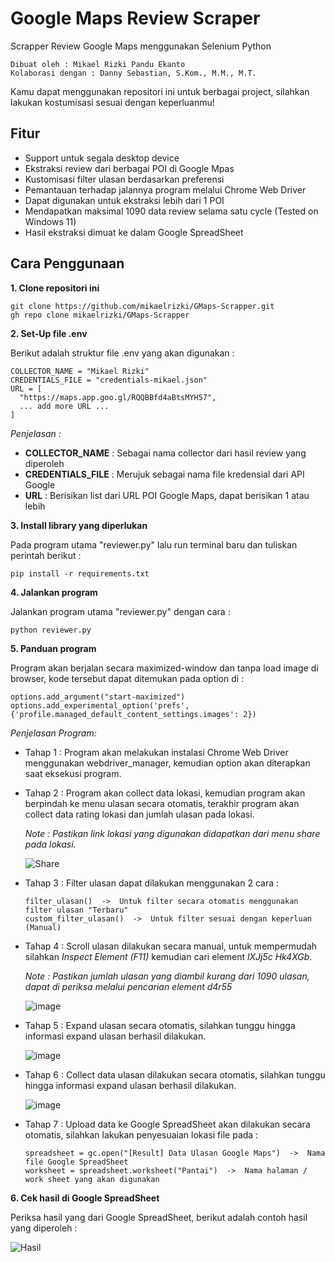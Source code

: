 # Google Maps Review Scraper

Scrapper Review Google Maps menggunakan Selenium Python
```
Dibuat oleh : Mikael Rizki Pandu Ekanto
Kolaborasi dengan : Danny Sebastian, S.Kom., M.M., M.T.
```
Kamu dapat menggunakan repositori ini untuk berbagai project, silahkan lakukan kostumisasi sesuai dengan keperluanmu!

## Fitur

- Support untuk segala desktop device
- Ekstraksi review dari berbagai POI di Google Mpas
- Kustomisasi filter ulasan berdasarkan preferensi
- Pemantauan terhadap jalannya program melalui Chrome Web Driver
- Dapat digunakan untuk ekstraksi lebih dari 1 POI
- Mendapatkan maksimal 1090 data review selama satu cycle (Tested on Windows 11) 
- Hasil ekstraksi dimuat ke dalam Google SpreadSheet

## Cara Penggunaan

**1. Clone repositori ini**
```
git clone https://github.com/mikaelrizki/GMaps-Scrapper.git
gh repo clone mikaelrizki/GMaps-Scrapper
```
**2. Set-Up file .env**
   
Berikut adalah struktur file .env yang akan digunakan :

```
COLLECTOR_NAME = "Mikael Rizki"
CREDENTIALS_FILE = "credentials-mikael.json"
URL = [
  "https://maps.app.goo.gl/RQQBBfd4aBtsMYH57",
  ... add more URL ...
]
```
*Penjelasan :*
- **COLLECTOR_NAME** : Sebagai nama collector dari hasil review yang diperoleh
- **CREDENTIALS_FILE** : Merujuk sebagai nama file kredensial dari API Google
- **URL** : Berisikan list dari URL POI Google Maps, dapat berisikan 1 atau lebih

**3. Install library yang diperlukan**

Pada program utama "reviewer.py" lalu run terminal baru dan tuliskan perintah berikut :
```
pip install -r requirements.txt
```

**4. Jalankan program**

Jalankan program utama "reviewer.py" dengan cara :
```
python reviewer.py
```

**5. Panduan program**

Program akan berjalan secara maximized-window dan tanpa load image di browser, kode tersebut dapat ditemukan pada option di :
```
options.add_argument("start-maximized")
options.add_experimental_option('prefs', {'profile.managed_default_content_settings.images': 2})
```
*Penjelasan Program:*
- Tahap 1 : Program akan melakukan instalasi Chrome Web Driver menggunakan webdriver_manager, kemudian option akan diterapkan saat eksekusi program.
- Tahap 2 : Program akan collect data lokasi, kemudian program akan berpindah ke menu ulasan secara otomatis, terakhir program akan collect data rating lokasi dan jumlah ulasan pada lokasi.

  *Note : Pastikan link lokasi yang digunakan didapatkan dari menu share pada lokasi.*

  ![Share](https://github.com/mikaelrizki/GMaps-Scrapper/assets/103487218/53517804-9b91-4507-8a85-38d2334bb583)

- Tahap 3 : Filter ulasan dapat dilakukan menggunakan 2 cara :
  ```
  filter_ulasan()  ->  Untuk filter secara otomatis menggunakan filter ulasan "Terbaru"
  custom_filter_ulasan()  ->  Untuk filter sesuai dengan keperluan (Manual)
  ```
- Tahap 4 : Scroll ulasan dilakukan secara manual, untuk mempermudah silahkan *Inspect Element (F11)* kemudian cari element *lXJj5c Hk4XGb*.

  *Note : Pastikan jumlah ulasan yang diambil kurang dari 1090 ulasan, dapat di periksa melalui pencarian element d4r55*

  ![image](https://github.com/mikaelrizki/GMaps-Scrapper/assets/103487218/35d3b6c6-d717-47b3-9925-7c13564b4a32)

- Tahap 5 : Expand ulasan secara otomatis, silahkan tunggu hingga informasi expand ulasan berhasil dilakukan.
  
  ![image](https://github.com/mikaelrizki/GMaps-Scrapper/assets/103487218/dbf76be0-2070-46a0-a6b7-2f462b980f4f)

- Tahap 6 : Collect data ulasan dilakukan secara otomatis, silahkan tunggu hingga informasi expand ulasan berhasil dilakukan.

  ![image](https://github.com/mikaelrizki/GMaps-Scrapper/assets/103487218/9794084f-a821-4e32-a181-30816c46132a)

- Tahap 7 : Upload data ke Google SpreadSheet akan dilakukan secara otomatis, silahkan lakukan penyesuaian lokasi file pada :
  ```
  spreadsheet = gc.open("[Result] Data Ulasan Google Maps")  ->  Nama file Google SpreadSheet 
  worksheet = spreadsheet.worksheet("Pantai")  ->  Nama halaman / work sheet yang akan digunakan 
  ```
**6. Cek hasil di Google SpreadSheet**

Periksa hasil yang dari Google SpreadSheet, berikut adalah contoh hasil yang diperoleh :

![Hasil](https://github.com/mikaelrizki/GMaps-Scrapper/assets/103487218/5f1ea252-12f6-42d0-831f-602da1357e19)
